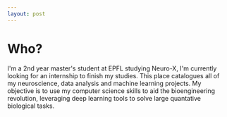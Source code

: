 ```yaml
---
layout: post
---
```


# Who?
I'm a 2nd year master's student at EPFL studying Neuro-X, I'm currently looking for an internship to finish my studies. This place catalogues all of my neuroscience, data analysis and machine learning projects. My objective is to use my computer science skills to aid the bioengineering revolution, leveraging deep learning tools to solve large quantative biological tasks. 

<!---
my motivation for this essentially came from a mix of a search of purpose, a kurzegatz video I watched in my senior year of highschool and other books and online resources claiming that problems such as alzeihmer's, cancer and even mortality might be solved. 
-->

